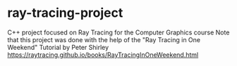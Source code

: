 # ray-tracing-project
 C++ project focused on Ray Tracing for the Computer Graphics course
 Note that this project was done with the help of the "Ray Tracing in One Weekend" Tutorial by Peter Shirley
 https://raytracing.github.io/books/RayTracingInOneWeekend.html
